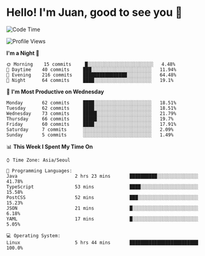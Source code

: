 # Hello! I'm Juan, good to see you 👋

<!--
**Y-k-Y/Y-k-Y** is a ✨ _special_ ✨ repository because its `README.md` (this file) appears on your GitHub profile.

Here are some ideas to get you started:

- 🔭 I’m currently working on ...
- 🌱 I’m currently learning ...
- 👯 I’m looking to collaborate on ...
- 🤔 I’m looking for help with ...
- 💬 Ask me about ...
- 📫 How to reach me: ...
- 😄 Pronouns: ...
- ⚡ Fun fact: ...
-->
<!--
![Profile views](https://gpvc.arturio.dev/Y-k-Y)

[![Omid Nikrah StackOverflow](https://github-readme-stackoverflow.vercel.app/?userID=9517076)](https://stackoverflow.com/users/9517076/i-have-10-fingers)
-->

<!--START_SECTION:waka-->
![Code Time](http://img.shields.io/badge/Code%20Time-0%20secs-blue)

![Profile Views](http://img.shields.io/badge/Profile%20Views-0-blue)

**I'm a Night 🦉** 

```text
🌞 Morning    15 commits     █░░░░░░░░░░░░░░░░░░░░░░░░   4.48% 
🌆 Daytime    40 commits     ███░░░░░░░░░░░░░░░░░░░░░░   11.94% 
🌃 Evening    216 commits    ████████████████░░░░░░░░░   64.48% 
🌙 Night      64 commits     ████░░░░░░░░░░░░░░░░░░░░░   19.1%

```
📅 **I'm Most Productive on Wednesday** 

```text
Monday       62 commits     ████░░░░░░░░░░░░░░░░░░░░░   18.51% 
Tuesday      62 commits     ████░░░░░░░░░░░░░░░░░░░░░   18.51% 
Wednesday    73 commits     █████░░░░░░░░░░░░░░░░░░░░   21.79% 
Thursday     66 commits     █████░░░░░░░░░░░░░░░░░░░░   19.7% 
Friday       60 commits     ████░░░░░░░░░░░░░░░░░░░░░   17.91% 
Saturday     7 commits      ░░░░░░░░░░░░░░░░░░░░░░░░░   2.09% 
Sunday       5 commits      ░░░░░░░░░░░░░░░░░░░░░░░░░   1.49%

```


📊 **This Week I Spent My Time On** 

```text
⌚︎ Time Zone: Asia/Seoul

💬 Programming Languages: 
Java                     2 hrs 23 mins       ██████████░░░░░░░░░░░░░░░   41.78% 
TypeScript               53 mins             ████░░░░░░░░░░░░░░░░░░░░░   15.58% 
PostCSS                  52 mins             ███░░░░░░░░░░░░░░░░░░░░░░   15.23% 
JSON                     21 mins             █░░░░░░░░░░░░░░░░░░░░░░░░   6.18% 
YAML                     17 mins             █░░░░░░░░░░░░░░░░░░░░░░░░   5.05%

💻 Operating System: 
Linux                    5 hrs 44 mins       █████████████████████████   100.0%

```


<!--END_SECTION:waka-->
